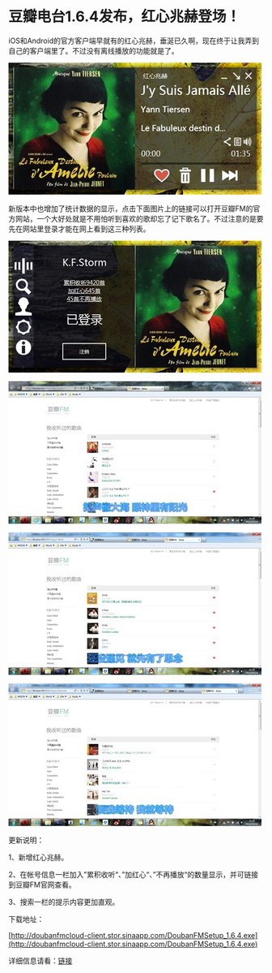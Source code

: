 # 豆瓣电台1.6.4发布，红心兆赫登场！

iOS和Android的官方客户端早就有的红心兆赫，垂涎已久啊，现在终于让我弄到自己的客户端里了。不过没有离线播放的功能就是了。

[<img style="background-image: none; border-bottom: 0px; border-left: 0px; padding-left: 0px; padding-right: 0px; display: inline; border-top: 0px; border-right: 0px; padding-top: 0px" title="image33" border="0" alt="image33" src="/attachment/up/blog/images/1.6.3_12D77/image33_thumb.jpg" width="500" height="260" />](/attachment/up/blog/images/1.6.3_12D77/image33.jpg)

新版本中也增加了统计数据的显示，点击下面图片上的链接可以打开豆瓣FM的官方网站，一个大好处就是不用怕听到喜欢的歌却忘了记下歌名了。不过注意的是要先在网站里登录才能在网上看到这三种列表。

[<img style="background-image: none; border-bottom: 0px; border-left: 0px; padding-left: 0px; padding-right: 0px; display: inline; border-top: 0px; border-right: 0px; padding-top: 0px" title="image34" border="0" alt="image34" src="/attachment/up/blog/images/1.6.3_12D77/image34_thumb.jpg" width="500" height="260" />](/attachment/up/blog/images/1.6.3_12D77/image34.jpg)

[<img style="background-image: none; border-bottom: 0px; border-left: 0px; padding-left: 0px; padding-right: 0px; display: inline; border-top: 0px; border-right: 0px; padding-top: 0px" title="image35" border="0" alt="image35" src="/attachment/up/blog/images/1.6.3_12D77/image35_thumb.jpg" width="500" height="281" />](/attachment/up/blog/images/1.6.3_12D77/image35.jpg)

[<img style="background-image: none; border-bottom: 0px; border-left: 0px; padding-left: 0px; padding-right: 0px; display: inline; border-top: 0px; border-right: 0px; padding-top: 0px" title="image36" border="0" alt="image36" src="/attachment/up/blog/images/1.6.3_12D77/image36_thumb.jpg" width="500" height="281" />](/attachment/up/blog/images/1.6.3_12D77/image36.jpg)

[<img style="background-image: none; border-bottom: 0px; border-left: 0px; padding-left: 0px; padding-right: 0px; display: inline; border-top: 0px; border-right: 0px; padding-top: 0px" title="image37" border="0" alt="image37" src="/attachment/up/blog/images/1.6.3_12D77/image37_thumb.jpg" width="500" height="281" />](/attachment/up/blog/images/1.6.3_12D77/image37.jpg)

更新说明：

1、新增红心兆赫。

2、在帐号信息一栏加入”累积收听“、”加红心“、”不再播放“的数量显示，并可链接到豆瓣FM官网查看。

3、搜索一栏的提示内容更加直观。

下载地址：

[http://doubanfmcloud-client.stor.sinaapp.com/DoubanFMSetup_1.6.4.exe](http://doubanfmcloud-client.stor.sinaapp.com/DoubanFMSetup_1.6.4.exe)

详细信息请看：[链接](/article/doubanfm)
